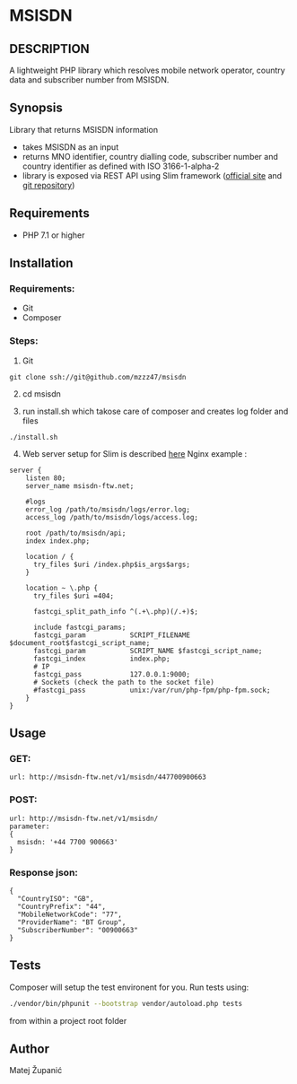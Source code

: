 # MSISDN

## DESCRIPTION
A lightweight PHP library which resolves mobile network operator, country data and subscriber number from MSISDN.

## Synopsis
Library that returns MSISDN information
- takes MSISDN as an input
- returns MNO identifier, country dialling code, subscriber number and country identifier as defined with ISO 3166-1-alpha-2
- library is exposed via REST API using Slim framework ([official site](https://www.slimframework.com/) and  [git repository](https://github.com/slimphp/Slim)) 

Requirements
-------------------
* PHP 7.1 or higher

## Installation

### Requirements:
- Git
- Composer

### Steps:
1. Git
```
git clone ssh://git@github.com/mzzz47/msisdn 
```
2. cd msisdn

3. run install.sh which takose care of composer and creates log folder and files
```
./install.sh
```

4. Web server setup for Slim is described [here](https://www.slimframework.com/docs/v3/start/web-servers.html)
Nginx example :
```
server {
    listen 80;
    server_name msisdn-ftw.net;
    
    #logs
    error_log /path/to/msisdn/logs/error.log;
    access_log /path/to/msisdn/logs/access.log;
    
    root /path/to/msisdn/api;
    index index.php;
    
    location / {
      try_files $uri /index.php$is_args$args;
    }

    location ~ \.php {
      try_files $uri =404;
      
      fastcgi_split_path_info ^(.+\.php)(/.+)$;
      
      include fastcgi_params;
      fastcgi_param           SCRIPT_FILENAME $document_root$fastcgi_script_name;
      fastcgi_param           SCRIPT_NAME $fastcgi_script_name;
      fastcgi_index           index.php;
      # IP
      fastcgi_pass            127.0.0.1:9000;
      # Sockets (check the path to the socket file)
      #fastcgi_pass           unix:/var/run/php-fpm/php-fpm.sock;
    }
}
```

## Usage
### GET:
```
url: http://msisdn-ftw.net/v1/msisdn/447700900663
```

### POST:
```
url: http://msisdn-ftw.net/v1/msisdn/
parameter:
{
  msisdn: '+44 7700 900663'
}
```

### Response json:
```
{
  "CountryISO": "GB",
  "CountryPrefix": "44",
  "MobileNetworkCode": "77",
  "ProviderName": "BT Group",
  "SubscriberNumber": "00900663"
}
```

## Tests
Composer will setup the test environent for you. Run tests using:
```sh
./vendor/bin/phpunit --bootstrap vendor/autoload.php tests
```
from within a project root folder

## Author
Matej Županić
